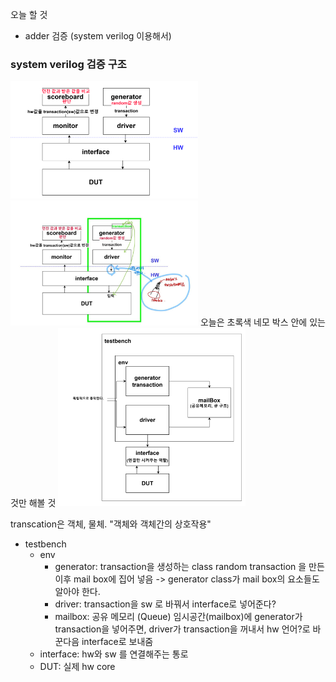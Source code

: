 오늘 할 것

- adder 검증 (system verilog 이용해서)

### system verilog 검증 구조
<img src="https://github.com/goeun-oh/systemVerilog/blob/main/4_4/Adder검증/systemverilog_constructor.png" width=300px>  

<img src="https://github.com/goeun-oh/systemVerilog/blob/main/4_4/Adder검증/png2.jpg" width=300px>
오늘은 초록색 네모 박스 안에 있는 것만 해볼 것


<img src="https://github.com/goeun-oh/systemVerilog/blob/main/4_4/Adder검증/png3.png" width=300px>

transcation은 객체, 물체.
"객체와 객체간의 상호작용"

- testbench
  - env
    - generator:
      transaction을 생성하는 class
      random transaction 을 만든 이후 mail box에 집어 넣음
      -> generator class가 mail box의 요소들도 알아야 한다.
    - driver: transaction을 sw 로 바꿔서 interface로 넣어준다?
    - mailbox: 공유 메모리 (Queue)
      임시공간(mailbox)에 generator가 transaction을 넣어주면,
      driver가 transaction을 꺼내서 hw 언어?로 바꾼다음 interface로 보내줌
  - interface: hw와 sw 를 연결해주는 통로
  - DUT: 실제 hw core

